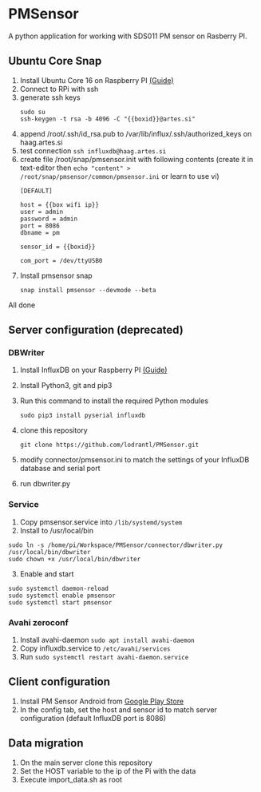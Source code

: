 # PMSensor

A python application for working with SDS011 PM sensor on Rasberry PI.

## Ubuntu Core Snap

1. Install Ubuntu Core 16 on Raspberry PI [(Guide)](https://developer.ubuntu.com/core/get-started/raspberry-pi-2-3)
2. Connect to RPi with ssh
3. generate ssh keys
    ```
    sudo su
    ssh-keygen -t rsa -b 4096 -C "{{boxid}}@artes.si"
    ```  
4. append /root/.ssh/id_rsa.pub to /var/lib/influx/.ssh/authorized_keys on haag.artes.si
5. test connection `ssh influxdb@haag.artes.si`
6. create file /root/snap/pmsensor.init with following contents (create it in text-editor then `echo "content" > /root/snap/pmsensor/common/pmsensor.ini` or learn to use vi)
    ```
	[DEFAULT]

	host = {{box wifi ip}}
	user = admin
	password = admin
	port = 8086
	dbname = pm

	sensor_id = {{boxid}}

	com_port = /dev/ttyUSB0
    ```
7. Install pmsensor snap
    ```
    snap install pmsensor --devmode --beta
    ```
    
All done


## Server configuration (deprecated)

### DBWriter
1. Install InfluxDB on your Raspberry PI [(Guide)](https://docs.influxdata.com/influxdb/v1.0/introduction/installation/)
2. Install Python3, git and pip3
3. Run this command to install the required Python modules

    ```
    sudo pip3 install pyserial influxdb
    ```
4. clone this repository

    ```
    git clone https://github.com/lodrantl/PMSensor.git
    ```
5. modify connector/pmsensor.ini to match the settings of your InfluxDB database and serial port
6. run dbwriter.py

### Service
1. Copy pmsensor.service into `/lib/systemd/system`
2. Install to /usr/local/bin
```
sudo ln -s /home/pi/Workspace/PMSensor/connector/dbwriter.py /usr/local/bin/dbwriter
sudo chown +x /usr/local/bin/dbwriter
```
3. Enable and start
```
sudo systemctl daemon-reload
sudo systemctl enable pmsensor
sudo systemctl start pmsensor
```

### Avahi zeroconf
1. Install avahi-daemon `sudo apt install avahi-daemon`
2. Copy influxdb.service to `/etc/avahi/services`
3. Run `sudo systemctl restart avahi-daemon.service`

## Client configuration

1. Install PM Sensor Android from [Google Play Store](https://play.google.com/apps/testing/si.lodrant.pm_sensor)
2. In the config tab, set the host and sensor id to match server configuration (default InfluxDB port is 8086)

## Data migration

1. On the main server clone this repository
2. Set the HOST variable to the ip of the Pi with the data
3. Execute import_data.sh as root

